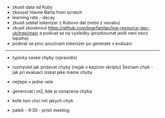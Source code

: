 - zkusit data od Kuby
- zkouset hlavne Barta from scratch
- learning rate - decay
- zkusit udelat tokenizer z Kubovo dat (nebo z vocabu)
- zkusit zkouknout https://github.com/knarfamlap/low-resource-gec-uk/tree/main a podivat se na vysledky (prozkoumat jestli neni neco lepsiho)
- podivat se proc pouzivam tokenizer po generate v evaluaci

---

- typicky ceske chyby (opravidlo)
- rozmyslet jak pridavat chyby (nejak v kazicim skriptu)
Seznam chyb - jak pri evaluaci ziskat jake mame chyby
- nejlepe v jedne vete
- generovat i m2, kde je oznacena chyba
- kolik tam chci mit jakych chyb

- patek - 9:30 - pristi meeting